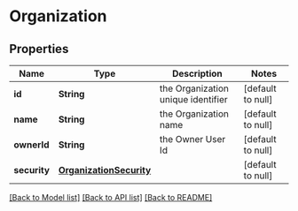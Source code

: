 # Organization
## Properties

| Name | Type | Description | Notes |
|------------ | ------------- | ------------- | -------------|
| **id** | **String** | the Organization unique identifier | [default to null] |
| **name** | **String** | the Organization name | [default to null] |
| **ownerId** | **String** | the Owner User Id | [default to null] |
| **security** | [**OrganizationSecurity**](OrganizationSecurity.md) |  | [default to null] |

[[Back to Model list]](../README.md#documentation-for-models) [[Back to API list]](../README.md#documentation-for-api-endpoints) [[Back to README]](../README.md)

